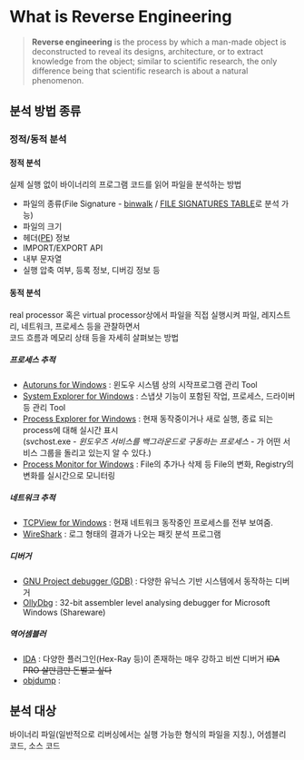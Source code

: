 # What is Reverse Engineering
> **Reverse engineering** is the process by which a man-made object is deconstructed to reveal its designs, 
architecture, or to extract knowledge from the object; similar to scientific research,
the only difference being that scientific research is about a natural phenomenon.

## 분석 방법 종류
### 정적/동적 분석
#### 정적 분석  
실제 실행 없이 바이너리의 프로그램 코드를 읽어 파일을 분석하는 방법  
 
* 파일의 종류(File Signature - [binwalk](https://github.com/ReFirmLabs/binwalk) / [FILE SIGNATURES TABLE](https://www.garykessler.net/library/file_sigs.html)로 분석 가능)
* 파일의 크기
* 헤더([PE](https://docs.microsoft.com/en-us/windows/desktop/debug/pe-format)) 정보
* IMPORT/EXPORT API
* 내부 문자열
* 실행 압축 여부, 등록 정보, 디버깅 정보 등

#### 동적 분석  
real processor 혹은 virtual processor상에서 파일을 직접 실행시켜 파일, 레지스트리, 네트워크, 프로세스 등을 관찰하면서  
코드 흐름과 메모리 상태 등을 자세히 살펴보는 방법  

##### 프로세스 추적  
* [Autoruns for Windows](https://docs.microsoft.com/en-us/sysinternals/downloads/autoruns) : 윈도우 시스템 상의 시작프로그램 관리 Tool  
* [System Explorer for Windows](http://systemexplorer.net/) : 스냅샷 기능이 포함된 작업, 프로세스, 드라이버 등 관리 Tool  
* [Process Explorer for Windows](https://docs.microsoft.com/en-us/sysinternals/downloads/process-explorer) : 현재 동작중이거나 새로 실행, 종료 되는 process에 대해 실시간 표시  
(svchost.exe - *윈도우즈 서비스를 백그라운드로 구동하는 프로세스* - 가 어떤 서비스 그룹을 돌리고 있는지 알 수 있다.)  
* [Process Monitor for Windows](https://docs.microsoft.com/en-us/sysinternals/downloads/procmon) : File의 추가나 삭제 등 File의 변화, Registry의 변화를 실시간으로 모니터링  

##### 네트워크 추적
* [TCPView for Windows](https://docs.microsoft.com/en-us/sysinternals/downloads/tcpview) : 현재 네트워크 동작중인 프로세스를 전부 보여줌.  
* [WireShark](https://www.wireshark.org/download.html) : 로그 형태의 결과가 나오는 패킷 분석 프로그램  

##### 디버거
* [GNU Project debugger (GDB)](https://www.gnu.org/software/gdb/) : 다양한 유닉스 기반 시스템에서 동작하는 디버거  
* [OllyDbg](http://www.ollydbg.de/) : 32-bit assembler level analysing debugger for Microsoft Windows (Shareware)  

##### 역어셈블러
* [IDA](https://www.hex-rays.com/products/ida/) : 다양한 플러그인(Hex-Ray 등)이 존재하는 매우 강하고 비싼 디버거 ~~IDA PRO 살만큼만 돈벌고 싶다~~
* [objdump](http://korea.gnu.org/manual/release/binutils/binutils_5.html) : 

## 분석 대상
바이너리 파일(일반적으로 리버싱에서는 실행 가능한 형식의 파일을 지칭.), 어셈블리 코드, 소스 코드  
